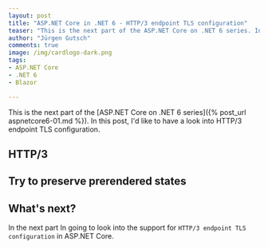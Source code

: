 ```yaml
---
layout: post
title: "ASP.NET Core in .NET 6 - HTTP/3 endpoint TLS configuration"
teaser: "This is the next part of the ASP.NET Core on .NET 6 series. In this post, I'd like to have a look into HTTP/3 endpoint TLS configuration."
author: "Jürgen Gutsch"
comments: true
image: /img/cardlogo-dark.png
tags: 
- ASP.NET Core
- .NET 6
- Blazor

---
```


This is the next part of the [ASP.NET Core on .NET 6 series]({% post_url aspnetcore6-01.md %}). In this post, I'd like to have a look into HTTP/3 endpoint TLS configuration.

## HTTP/3





## Try to preserve prerendered states





## What's next?

In the next part In going to look into the support for `HTTP/3 endpoint TLS configuration` in ASP.NET Core.
